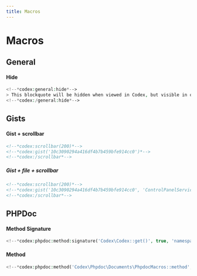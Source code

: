 ```yaml
---
title: Macros
---
```


# Macros

## General
#### Hide
```php
<!--*codex:general:hide*-->
> This blockquote will be hidden when viewed in Codex, but visible in other (eg github) viewers.   
<!--*codex:/general:hide*-->
```


## Gists
#### Gist + scrollbar
```markdown
<!--*codex:scrollbar(200)*-->
<!--*codex:gist('10c3090294a416df4b7b459bfe914cc0')*-->
<!--*codex:/scrollbar*-->
```
<!--*codex:scrollbar(200)*-->
<!--*codex:gist('10c3090294a416df4b7b459bfe914cc0')*-->
<!--*codex:/scrollbar*-->

##### Gist + file + scrollbar
```markdown
<!--*codex:scrollbar(200)*-->
<!--*codex:gist('10c3090294a416df4b7b459bfe914cc0', 'ControlPanelServiceProvider.php')*-->
<!--*codex:/scrollbar*-->
```
<!--*codex:scrollbar(200)*-->
<!--*codex:gist('10c3090294a416df4b7b459bfe914cc0', 'ControlPanelServiceProvider.php')*-->
<!--*codex:/scrollbar*-->



## PHPDoc
#### Method Signature
```php
<!--*codex:phpdoc:method:signature('Codex\Codex::get()', true, 'namespace,tags')*-->
````
<!--*codex:phpdoc:method:signature('Codex\Codex::get()', true, 'namespace,tags')*-->


#### Method
```php
<!--*codex:phpdoc:method('Codex\Phpdoc\Documents\PhpdocMacros::method', true, true, 'namespace,tags')*-->
````
<!--*codex:phpdoc:method('Codex\Phpdoc\Documents\PhpdocMacros::method()', true, true, 'namespace,tags')*-->
